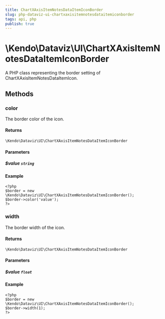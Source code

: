 ```yaml
---
title: ChartXAxisItemNotesDataItemIconBorder
slug: php-dataviz-ui-chartxaxisitemnotesdataitemiconborder
tags: api, php
publish: true
---
```


# \Kendo\Dataviz\UI\ChartXAxisItemNotesDataItemIconBorder

A PHP class representing the border setting of ChartXAxisItemNotesDataItemIcon.


## Methods

### color
The border color of the icon.

#### Returns
`\Kendo\Dataviz\UI\ChartXAxisItemNotesDataItemIconBorder`

#### Parameters

##### $value `string`



#### Example 
    <?php
    $border = new \Kendo\Dataviz\UI\ChartXAxisItemNotesDataItemIconBorder();
    $border->color('value');
    ?>

### width
The border width of the icon.

#### Returns
`\Kendo\Dataviz\UI\ChartXAxisItemNotesDataItemIconBorder`

#### Parameters

##### $value `float`



#### Example 
    <?php
    $border = new \Kendo\Dataviz\UI\ChartXAxisItemNotesDataItemIconBorder();
    $border->width(1);
    ?>

